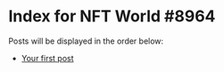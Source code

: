 # Index for NFT World #8964
Posts will be displayed in the order below:

- [Your first post](./001-first.md)

